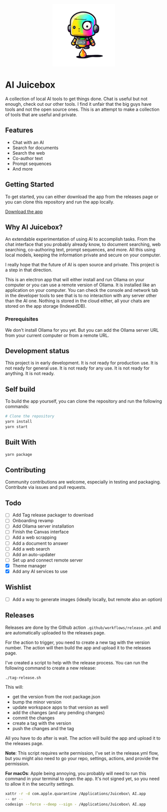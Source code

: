 <div align="center">
  <img alt="Juicebox by AI Juicing" src="logo.png" width="200" />
</div>

# AI Juicebox

A collection of local AI tools to get things done. Chat is useful but not enough, check out our other tools. I find it unfair that the big guys have tools and not the open source ones. This is an attempt to make a collection of tools that are useful and private.

## Features

- Chat with an AI
- Search for documents
- Search the web
- Co-author text
- Prompt sequences
- And more

## Getting Started

To get started, you can either download the app from the releases page or you can clone this repository and run the app locally.

[Download the app](https://github.com/desduvauchelle/ai-juicing-juicebox/releases)

## Why AI Juicebox?

An extendable experimentation of using AI to accomplish tasks. From the chat interface that you probably already know, to document searching, web searching, co-authoring text, prompt sequences, and more. All this using local models, keeping the information private and secure on your computer.

I really hope that the future of AI is open source and private. This project is a step in that direction.

This is an electron app that will either install and run Ollama on your computer or you can use a remote version of Ollama. It is installed like an application on your computer. You can check the console and network tab in the developer tools to see that is to no interaction with any server other than the AI one. Nothing is stored in the cloud either, all your chats are stored on the app storage (IndexedDB).

### Prerequisites

We don't install Ollama for you yet. But you can add the Ollama server URL from your current computer or from a remote URL.

## Development status

This project is in early development. It is not ready for production use. It is not ready for general use. It is not ready for any use. It is not ready for anything. It is not ready.

## Self build

To build the app yourself, you can clone the repository and run the following commands:

```bash
# Clone the repository
yarn install
yarn start
```

## Built With

```bash
yarn package
```

## Contributing

Community contributions are welcome, especially in testing and packaging. Contribute via issues and pull requests.

## Todo

- [ ] Add Tag release packager to download
- [ ] Onboarding revamp
- [ ] Add Ollama server installation
- [ ] Finish the Canvas interface
- [ ] Add a web scrapping
- [ ] Add a document to answer
- [ ] Add a web search
- [ ] Add an auto-updater
- [ ] Set up and connect remote server
- [x] Theme manager
- [x] Add any AI services to use

## Wishlist

- [ ] Add a way to generate images (ideally locally, but remote also an option)

## Releases

Releases are done by the Github action `.github/workflows/release.yml` and are automatically uploaded to the releases page.

For the action to trigger, you need to create a new tag with the version number. The action will then build the app and upload it to the releases page.

I've created a script to help with the release process. You can run the following command to create a new release:

```bash
./tag-release.sh
```

This will:

- get the version from the root package.json
- bump the minor version
- update workspace apps to that version as well
- add the changes (and any pending changes)
- commit the changes
- create a tag with the version
- push the changes and the tag

All you have to do after is wait. The action will build the app and upload it to the releases page.

**Note**: This script requires write permission, I've set in the release.yml flow, but you might also need to go your repo, settings, actions, and provide the permission.

**For macOs**: Apple being annoying, you probably will need to run this command in your terminal to open the app. It's not signed yet, so you need to allow it in the security settings.

```bash
xattr -r -d com.apple.quarantine /Applications/Juicebox\ AI.app
-- or --
codesign --force --deep --sign - /Applications/Juicebox\ AI.app
```
